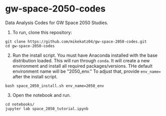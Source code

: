 # gw-space-2050-codes

Data Analysis Codes for GW Space 2050 Studies. 

1) To run, clone this repository:

```
git clone https://github.com/mikekatz04/gw-space-2050-codes.git
cd gw-space-2050-codes
```

2) Run the install script. You must have Anaconda installed with the base distribution loaded. This will run through `conda`. It will create a new environment and install all required packages/versions. THe default environment name will be "2050_env." To adjust that, provide `env_name=` after the install script.

```
bash space_2050_install.sh env_name=2050_env
```

3) Open the notebook and run.

```
cd notebooks/
jupyter lab space_2050_tutorial.ipynb
```
